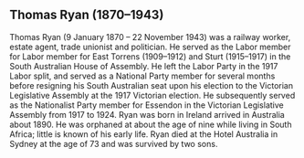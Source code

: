 ## Thomas Ryan (1870–1943)

Thomas Ryan (9 January 1870 – 22 November 1943) was a railway worker, estate agent, trade unionist and politician. He served as the Labor member for Labor member for East Torrens (1909–1912) and Sturt (1915–1917) in the South Australian House of Assembly. He left the Labor Party in the 1917 Labor split, and served as a National Party member for several months before resigning his South Australian seat upon his election to the Victorian Legislative Assembly at the 1917 Victorian election. He subsequently served as the Nationalist Party member for Essendon in the Victorian Legislative Assembly from 1917 to 1924.
Ryan was born in Ireland arrived in Australia about 1890. He was orphaned at about the age of nine while living in South Africa; little is known of his early life.
Ryan died at the Hotel Australia in Sydney at the age of 73 and was survived by two sons.